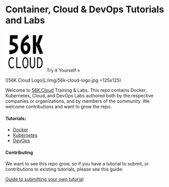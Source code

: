 # Container, Cloud & DevOps Tutorials and Labs

<img src="./img/56k-cloud-logo.jpg" alt="56K.Cloud Logo" style="width:125px;height:125px;">
Try it Yourself »

![56K.Cloud Logo](./img/56k-cloud-logo.jpg =125x125)

Welcome to [56K.Cloud](www.56k.cloud) Training & Labs. This repo contains Docker, Kubernetes, Cloud, and DevOps Labs authored both by the respective companies or organizations, and by members of the community. We welcome contributions and want to grow the repo.

#### Tutorials:
* [Docker](Docker/README.md)
* [Kubernetes](Kubernetes/README.md)
* [DevOps](DevOps/README.md)


#### Contributing

We want to see this repo grow, so if you have a tutorial to submit, or contributions to existing tutorials, please see this guide:

[Guide to submitting your own tutorial](contribute.md)

